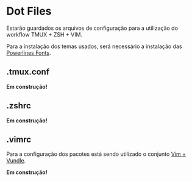 # Dot Files

Estarão guardados os arquivos de configuração para a utilização do workflow TMUX + ZSH + VIM.

Para a instalação dos temas usados, será necessário a instalação das [Powerlines Fonts](https://github.com/powerline/fonts).



## .tmux.conf

__Em construção!__


## .zshrc

__Em construção!__

## .vimrc

Para a configuração dos pacotes está sendo utilizado o conjunto [Vim + Vundle](https://github.com/VundleVim/Vundle.vim).


__Em construção!__
